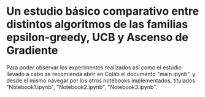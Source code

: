 # Un estudio básico comparativo entre distintos algoritmos de las familias epsilon-greedy, UCB y Ascenso de Gradiente

Para poder observar los experimentos realizados así como el estudio llevado a cabo se recomienda abrir en Colab el documento "main.ipynb", y desde el mismo navegar por los otros notebooks implementados, titulados "Notebook1.ipynb", "Notebook2.ipynb", "Notebook3.ipynb".
